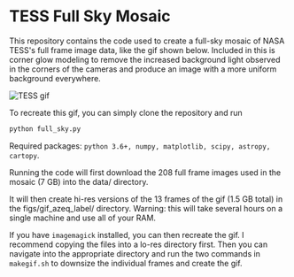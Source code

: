 # TESS Full Sky Mosaic
This repository contains the code used to create a full-sky mosaic of NASA 
TESS's full frame image data, like the gif shown below. Included in this is 
corner glow modeling to remove the increased background light observed in the
corners of the cameras and produce  an image with a more uniform background 
everywhere.

![TESS gif](tess_south_azeq_label.gif)


To recreate this gif, you can simply clone the repository and run
```bash
python full_sky.py
```

Required packages: `python 3.6+, numpy, matplotlib, scipy, astropy, cartopy`.

Running the code will first download the 208 full frame images used in the 
mosaic (7 GB) into the data/ directory.

It will then create hi-res versions of the 13 frames of the gif (1.5 GB total) 
in the figs/gif_azeq_label/ directory. Warning: this will take several hours on 
a single machine and use all of your RAM.

If you have `imagemagick` installed, you can then recreate the gif. I recommend
copying the files into a lo-res directory first. Then you can navigate into the
appropriate directory and run the two commands in `makegif.sh` to downsize the
individual frames and create the gif.
